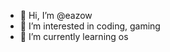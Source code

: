 - 👋 Hi, I’m @eazow
- 👀 I’m interested in coding, gaming
- 🌱 I’m currently learning os

<!---
- 💞️ I’m looking to collaborate on ...
- 📫 How to reach me ...


eazow/eazow is a ✨ special ✨ repository because its `README.md` (this file) appears on your GitHub profile.
You can click the Preview link to take a look at your changes.
--->
